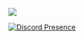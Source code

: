 ![](https://komarev.com/ghpvc/?username=emekli1&color=dc143c)

[![Discord Presence](https://lanyard-profile-readme.vercel.app/api/1020468570569842739?theme=light&bg=18191c&animated=true&borderRadius=30px&hideStatus=true&hideBadges=true)](https://discord.com/users/394984398778531840)

